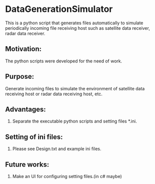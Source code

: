 # DataGenerationSimulator
This is a python script that generates files automatically to simulate periodically incoming file receiving host such as satellite data receiver, radar data receiver. 
## Motivation: 
The python scripts were developed for the need of work. 
## Purpose:
Generate incoming files to simulate the environment of satellite data receiving host or radar data receiving host, etc. 
## Advantages:
1. Separate the executable python scripts and setting files *.ini. 
## Setting of ini files: 
1. Please see Design.txt and example ini files. 
## Future works: 
1. Make an UI for configuring setting files.(in c# maybe)
